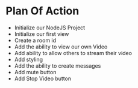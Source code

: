 # Plan Of Action

- Initialize our NodeJS Project
- Initialize our first view
- Create a room id
- Add the ability to view our own Video
- Add ability to allow others to stream their video
- Add styling 
- Add the ability to create messages
- Add mute button
- Add Stop Video button